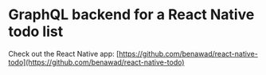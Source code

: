 # GraphQL backend for a React Native todo list

Check out the React Native app: [https://github.com/benawad/react-native-todo](https://github.com/benawad/react-native-todo)
